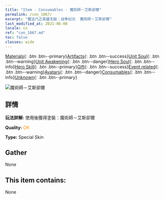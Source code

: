 ```yaml
---
title: "Item - Consumables - 魔術師－艾斯卻爾"
permalink: /con_1067/
excerpt: "魔法门之英雄无敌：战争纪元  魔術師－艾斯卻爾"
last_modified_at: 2021-06-08
locale: cn
ref: "con_1067.md"
toc: false
classes: wide
---
```

 [Materials](/ItemsCN/){: .btn .btn--primary}[Artifacts](/ItemsCN/Artifacts/){: .btn .btn--success}[Unit Soul](/ItemsCN/UnitSoul/){: .btn .btn--warning}[Unit Awakening](/ItemsCN/UnitAwakening/){: .btn .btn--danger}[Hero Soul](/ItemsCN/HeroSoul/){: .btn .btn--info}[Hero Skill](/ItemsCN/HeroSkill/){: .btn .btn--primary}[Gift](/ItemsCN/Gift/){: .btn .btn--success}[Event related](/ItemsCN/Events/){: .btn .btn--warning}[Avatars](/ItemsCN/Avatars/){: .btn .btn--danger}[Consumables](/ItemsCN/Consumables/){: .btn .btn--info}[Unknown](/ItemsCN/Unknown/){: .btn .btn--primary}

 ![魔術師－艾斯卻爾](/images/h/h_Astral3.jpg)

## 詳情
 **玩法詳解:** 使用後獲得塗裝：魔術師－艾斯卻爾

 **Quality:** <span style="color: #FF8C00">OK</span>

 **Type:** Special Skin

## Gather

  None

## This item contains:

  None


